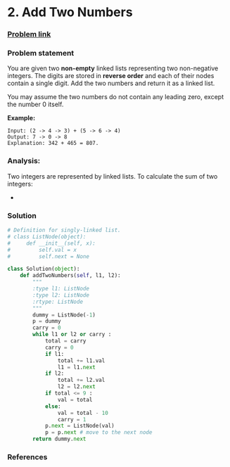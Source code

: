 # 2. Add Two Numbers

### [Problem link](https://leetcode.com/problems/add-two-numbers/)

### Problem statement

You are given two **non-empty** linked lists representing two non-negative integers. The digits are stored in **reverse order** and each of their nodes contain a single digit. Add the two numbers and return it as a linked list.

You may assume the two numbers do not contain any leading zero, except the number 0 itself.

**Example:**

```text
Input: (2 -> 4 -> 3) + (5 -> 6 -> 4)
Output: 7 -> 0 -> 8
Explanation: 342 + 465 = 807.
```

### Analysis:

Two integers are represented by linked lists. To calculate the sum of two integers:

* 
### Solution

```python
# Definition for singly-linked list.
# class ListNode(object):
#     def __init__(self, x):
#         self.val = x
#         self.next = None

class Solution(object):
    def addTwoNumbers(self, l1, l2):
        """
        :type l1: ListNode
        :type l2: ListNode
        :rtype: ListNode
        """
        dummy = ListNode(-1)
        p = dummy
        carry = 0
        while l1 or l2 or carry :
            total = carry
            carry = 0
            if l1: 
                total += l1.val
                l1 = l1.next
            if l2:
                total += l2.val
                l2 = l2.next
            if total <= 9 :
                val = total
            else:
                val = total - 10
                carry = 1
            p.next = ListNode(val) 
            p = p.next # move to the next node
        return dummy.next 
```

### References



